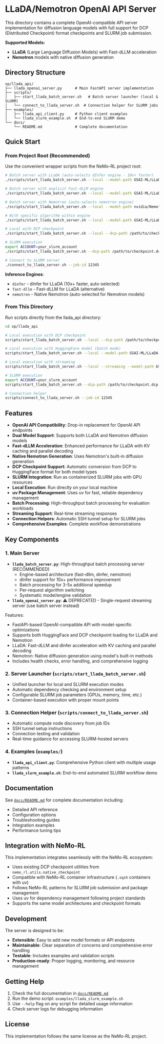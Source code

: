 # LLaDA/Nemotron OpenAI API Server

This directory contains a complete OpenAI-compatible API server implementation for diffusion language models with full support for DCP (Distributed Checkpoint) format checkpoints and SLURM job submission.

**Supported Models:**
- **LLaDA** (Large Language Diffusion Models) with Fast-dLLM acceleration
- **Nemotron** models with native diffusion generation

## Directory Structure

```
xp/llada_api/
├── llada_openai_server.py      # Main FastAPI server implementation
├── scripts/
│   ├── start_llada_batch_server.sh   # Batch server launcher (local & SLURM)
│   └── connect_to_llada_server.sh  # Connection helper for SLURM jobs
├── examples/
│   ├── llada_api_client.py     # Python client examples
│   └── llada_slurm_example.sh  # End-to-end SLURM demo
└── docs/
    └── README.md               # Complete documentation
```

## Quick Start

### From Project Root (Recommended)

Use the convenient wrapper scripts from the NeMo-RL project root:

```bash
# Batch server with LLaDA (auto-selects dInfer engine - 10x+ faster)
./scripts/start_llada_batch_server.sh --local --model-path GSAI-ML/LLaDA-8B-Instruct

# Batch server with explicit Fast-dLLM engine
./scripts/start_llada_batch_server.sh --local --model-path GSAI-ML/LLaDA-8B-Instruct --engine fast-dllm

# Batch server with Nemotron (auto-selects nemotron engine)
./scripts/start_llada_batch_server.sh --local --model-path nvidia/Nemotron-Diffusion-Research-4B-v0

# With specific algorithm within engine
./scripts/start_llada_batch_server.sh --local --model-path GSAI-ML/LLaDA-8B-Instruct --algorithm dinfer_hierarchy

# Local with DCP checkpoint
./scripts/start_llada_batch_server.sh --local --dcp-path /path/to/checkpoint.dcp --base-model GSAI-ML/LLaDA-8B-Instruct

# SLURM execution
export ACCOUNT=your_slurm_account
./scripts/start_llada_batch_server.sh --dcp-path /path/to/checkpoint.dcp --base-model GSAI-ML/LLaDA-8B-Instruct

# Connect to SLURM server
./connect_to_llada_server.sh --job-id 12345
```

**Inference Engines**:
- `dinfer` - dInfer for LLaDA (10x+ faster, auto-selected)
- `fast-dllm` - Fast-dLLM for LLaDA (alternative)
- `nemotron` - Native Nemotron (auto-selected for Nemotron models)

### From This Directory

Run scripts directly from the llada_api directory:

```bash
cd xp/llada_api

# Local execution with DCP checkpoint
scripts/start_llada_batch_server.sh --local --dcp-path /path/to/checkpoint.dcp --base-model GSAI-ML/LLaDA-8B-Instruct

# Local execution with HuggingFace model (batch mode)
scripts/start_llada_batch_server.sh --local --model-path GSAI-ML/LLaDA-8B-Instruct

# Local execution with streaming
scripts/start_llada_batch_server.sh --local --streaming --model-path GSAI-ML/LLaDA-8B-Instruct

# SLURM execution
export ACCOUNT=your_slurm_account
scripts/start_llada_batch_server.sh --dcp-path /path/to/checkpoint.dcp --base-model GSAI-ML/LLaDA-8B-Instruct

# Connection helper
scripts/connect_to_llada_server.sh --job-id 12345
```

## Features

- **OpenAI API Compatibility**: Drop-in replacement for OpenAI API endpoints
- **Dual Model Support**: Supports both LLaDA and Nemotron diffusion models
- **Fast-dLLM Acceleration**: Enhanced performance for LLaDA with KV caching and parallel decoding
- **Native Nemotron Generation**: Uses Nemotron's built-in diffusion generation
- **DCP Checkpoint Support**: Automatic conversion from DCP to HuggingFace format for both model types
- **SLURM Integration**: Run as containerized SLURM jobs with GPU resources
- **Local Execution**: Run directly on your local machine
- **uv Package Management**: Uses uv for fast, reliable dependency management
- **Batch Processing**: High-throughput batch processing for evaluation workloads
- **Streaming Support**: Real-time streaming responses
- **Connection Helpers**: Automatic SSH tunnel setup for SLURM jobs
- **Comprehensive Examples**: Complete workflow demonstrations

## Key Components

### 1. Main Server
- **`llada_batch_server.py`**: High-throughput batch processing server (RECOMMENDED)
  - Engine-based architecture (fast-dllm, dinfer, nemotron)
  - dInfer support for 10x+ performance improvement
  - Batch processing for 3-5x additional speedup
  - Per-request algorithm switching
  - Systematic model/engine validation
- **`llada_openai_server.py`**: ⚠️ DEPRECATED - Single-request streaming server (use batch server instead)

Features:
- FastAPI-based OpenAI-compatible API with model-specific optimizations
- Supports both HuggingFace and DCP checkpoint loading for LLaDA and Nemotron
- LLaDA: Fast-dLLM and dInfer acceleration with KV caching and parallel decoding
- Nemotron: Native diffusion generation using model's built-in methods
- Includes health checks, error handling, and comprehensive logging

### 2. Server Launcher (`scripts/start_llada_batch_server.sh`)
- Unified launcher for local and SLURM execution modes
- Automatic dependency checking and environment setup
- Configurable SLURM job parameters (GPUs, memory, time, etc.)
- Container-based execution with proper mount points

### 3. Connection Helper (`scripts/connect_to_llada_server.sh`)
- Automatic compute node discovery from job IDs
- SSH tunnel setup instructions
- Connection testing and validation
- Real-time guidance for accessing SLURM-hosted servers

### 4. Examples (`examples/`)
- **`llada_api_client.py`**: Comprehensive Python client with multiple usage patterns
- **`llada_slurm_example.sh`**: End-to-end automated SLURM workflow demo

## Documentation

See [`docs/README.md`](docs/README.md) for complete documentation including:
- Detailed API reference
- Configuration options
- Troubleshooting guides
- Integration examples
- Performance tuning tips

## Integration with NeMo-RL

This implementation integrates seamlessly with the NeMo-RL ecosystem:

- Uses existing DCP checkpoint utilities from `nemo_rl.utils.native_checkpoint`
- Compatible with NeMo-RL container infrastructure (`.sqsh` containers with uv)
- Follows NeMo-RL patterns for SLURM job submission and package management
- Uses uv for dependency management following project standards
- Supports the same model architectures and checkpoint formats

## Development

The server is designed to be:
- **Extensible**: Easy to add new model formats or API endpoints
- **Maintainable**: Clear separation of concerns and comprehensive error handling
- **Testable**: Includes examples and validation scripts
- **Production-ready**: Proper logging, monitoring, and resource management

## Getting Help

1. Check the full documentation in [`docs/README.md`](docs/README.md)
2. Run the demo script: `examples/llada_slurm_example.sh`
3. Use `--help` flag on any script for detailed usage information
4. Check server logs for debugging information

## License

This implementation follows the same license as the NeMo-RL project.
